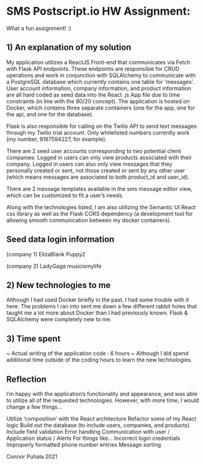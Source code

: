 # SMS Postscript.io HW Assignment:

What a fun assignment! :)

## 1) An explanation of my solution

My application utilizes a ReactJS Front-end that communicates via Fetch with Flask API endpoints. These endpoints are responsible for CRUD operations and work in conjunction with SQLAlchemy to communicate with a PostgreSQL database which currently contains one table for ‘messages’. User account information, company information, and product information are all hard coded as seed data into the React .js App file due to time constraints (in line with the 80/20 concept). The application is hosted on Docker, which contains three separate containers (one for the app, one for the api, and one for the database).

Flask is also responsible for calling on the Twilio API to send text messages through my Twilio trial account. Only whitelisted numbers currently work (my number, 9167594227, for example). 

There are 2 seed user accounts corresponding to two potential client companies. Logged in users can only view products associated with their company. Logged in users can also only view messages that they personally created or sent, not those created or sent by any other user (which means messages are associated to both product_id and user_id).

There are 2 message templates available in the sms message editor view, which can be customized to fit a user’s needs.

Along with the technologies listed, I am also utilizing the Semantic UI React css library as well as the Flask CORS dependency (a development tool for allowing smooth communication between my docker containers). 

## Seed data login information

(company 1)
ElizaBlank
Puppy2

(company 2)
LadyGaga
musicismylife

## 2) New technologies to me

Although I had used Docker briefly in the past, I had some trouble with it here. The problems I ran into sent me down a few different rabbit holes that taught me a lot more about Docker than I had previously known.
Flask & SQLAlchemy were completely new to me.

## 3) Time spent

~ Actual writing of the application code : 6 hours
~ Although I did spend additional time outside of the coding hours to learn the new technologies.

## Reflection

I’m happy with the application’s functionality and appearance, and was able to utilize all of the requested technologies. However, with more time, I would change a few things…

Utilize ‘composition’ with the React architecture 
Refactor some of my React logic
Build out the database (to include users, companies, and products)
Include field validation
Error handling
Communication with user / Application status / Alerts 
For things like…
Incorrect login credentials 
Improperly formatted phone number entries
Message sorting

Connor Puhala 2021









 
